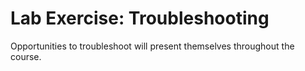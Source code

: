 # Lab Exercise: Troubleshooting

Opportunities to troubleshoot will present themselves throughout the course.
